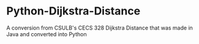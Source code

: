 # Python-Dijkstra-Distance
A conversion from CSULB's CECS 328 Dijkstra Distance that was made in Java and converted into Python
